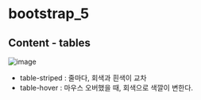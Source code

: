 # bootstrap_5
## Content - tables


![image](https://user-images.githubusercontent.com/37132897/158336541-32dbcb22-6701-493d-95eb-9b1bc65400eb.png)

- table-striped : 줄마다, 회색과 흰색이 교차
- table-hover : 마우스 오버했을 때, 회색으로 색깔이 변한다.
